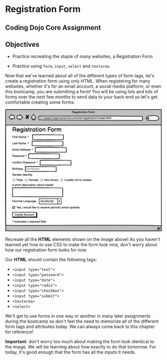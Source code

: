 # Registration Form

## Coding Dojo Core Assignment

## Objectives

* Practice recreating the staple of many websites, a Registration Form

* Practice using ```form```, ```input```, ```select``` and ```textarea```

Now that we've learned about all of the different types of form tags, let's create a registration form using only HTML. When registering for many websites, whether it's for an email account, a social media platform, or even this bootcamp, you are submitting a form! You will be using lots and lots of forms over the next few months to send data to your back-end so let's get comfortable creating some forms.

![result](./Reference.png)

Recreate all the **HTML** elements shown on the image above! As you haven't learned yet how to use CSS to make the form look nice, don't worry about how our registration form looks for now.

Our **HTML** should contain the following tags:

* ```<input type="text">```
* ```<input type="password">```
* ```<input type="date">```
* ```<input type="radio">```
* ```<input type="checkbox">```
* ```<input type="submit">```
* ```<textarea>```
* ```<select>```

We'll get to use forms in one way or another in many later assignments during the bootcamp so don't feel the need to memorize all of the different form tags and attributes today. We can always come back to this chapter for reference!

**Important**: don't worry too much about making the form look identical to the image. We will be learning about how exactly to do that tomorrow. For today, it's good enough that the form has all the inputs it needs.
